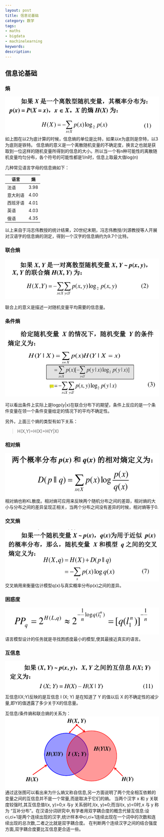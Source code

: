 ```yaml
---
layout: post
title: 信息论基础
category: 数学
tags: 
- maths
- bigdata
- machinelearning
keywords: 
description: 
---
```


## 信息论基础

### 熵
![](/img/entropy.png)
如上图在以2为底计算的时候，信息熵的单位是比特，如果以e为底则是奈特，以3为底则是铁特。
信息熵的意义是一个离散随机变量的不确定度，换言之也就是获取到一位这样的随机变量所得到的信息的大小。所以当一个有n种可能性的离散随机变量均匀分布，各个符号的可能性都是1/n时，信息上取最大值log(n)

几种常见语言字母的信息熵如下：

|语言|熵|
|----|----|
|法语|3.98|
|意大利语|4.00|
|西班牙语|4.01|
|英语|4.03|
|俄语|4.35|
以上来自于冯志伟教授的统计结果，20世纪末期，冯志伟教授/刘源教授等人开展对汉语字的信息熵的测定，得到一个汉字的信息熵约为9.7个比特。

### 联合熵
![](/img/joinentropy.png)

联合上的意义是描述一对随机变量平均需要的信息量。

### 条件熵
![](/img/conditionentropy.png)

可以看出条件上实际上是logp(y|x)在联合分布下的期望，条件上反应的是一个条件变量在领一个条件变量给定的情况下的平均不确定性。

<!-- more -->
另外，上面三个熵的类型有如下关系：
> H(X,Y)=H(X)+H(Y|X)

### 相对熵
![](/img/relativeentropy.png)
相对熵也称KL散度。相对熵可应用来反映两个随机分布之间的差距，相对熵的大小与分布之间的差异呈现正相关，当两个分布之间没有差异的时候，相对熵等于0.

### 交叉熵
![](/img/crossentropy.png)
交叉熵用来衡量估计模型q(x)与真实概率分布p(x)之间的差异。

### 困惑度
![](/img/perplexity.png)
语言模型设计的任务就是寻找困惑度最小的模型,使其最接近真实的语言。

### 互信息
![](/img/mutualinfo.png)
互信息I(X;Y)反映的是互信息 I (X; Y) 是在知道了 Y 的值以后 X 的不确定性的减少量,即Y的值透露了多少关于X的信息量。

互信息/条件熵和联合熵的关系为：
![](/img/1.png)
通过这张图可以看出来为什么熵又称自信息,另一方面说明了两个完全相互依赖的变量之间的互信息并不是一个常量,而是取决于它们的熵。
当两个汉字 x 和 y 关联度较强时,其互信息值I(x, y)>0;x 与y 关系弱时,I(x, y)≈0;而当I(x, y)&lt;0时,x 与 y 称为 “互补分布”。在汉语分词研究中,有学者用双字耦合度的概念代替互信息:设 ci,ci+1是两个连续出现的汉字,统计样本中ci,ci+1连续出现在一个词中的次数和连续出现的总次数,二者之比就是双字耦合度。
在判断两个连续汉字之间的结合强度方面,双字耦合度要比互信息更合适一些。
